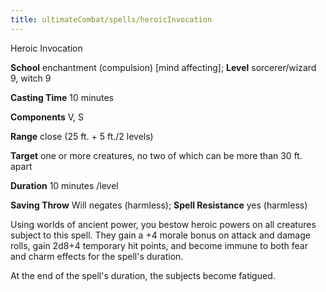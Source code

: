 ```yaml
---
title: ultimateCombat/spells/heroicInvocation
---
```

Heroic Invocation

**School** enchantment (compulsion) [mind affecting]; **Level** sorcerer/wizard 9, witch 9

**Casting Time** 10 minutes

**Components** V, S

**Range** close (25 ft. + 5 ft./2 levels)

**Target** one or more creatures, no two of which can be more than 30 ft. apart

**Duration** 10 minutes /level

**Saving Throw** Will negates (harmless); **Spell Resistance** yes (harmless)

Using worlds of ancient power, you bestow heroic powers on all creatures subject to this spell. They gain a +4 morale bonus on attack and damage rolls, gain 2d8+4 temporary hit points, and become immune to both fear and charm effects for the spell's duration.

At the end of the spell's duration, the subjects become fatigued.

